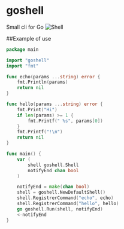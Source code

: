 # goshell
Small cli for Go
![Shell](https://www.google.es/search?hl=es&q=conch+shell+clip+art&tbm=isch&tbs=simg:CAQSmQEJlVzya1Itp6kajQELEKjU2AQaBggUCAMICgwLELCMpwgaYgpgCAMSKIIUxgj4CZQDrQiSA-wTkwPHCO0ThTiMOIk4hSrGN8U3_1SH-IYsp3SoaMM06MRhFUJrri8UoddsySGHa6dPBQoHI0wRKIrERkfb7qI5vNozrMdhfFFfQcCaZNiAEDAsQjq7-CBoKCggIARIEZJm63Qw,isz:s&sa=X&ved=0ahUKEwiUyf_ekrnXAhVFBBoKHTWPC7kQ2A4IJigC&biw=1187&bih=703&dpr=2#imgrc=8yxSmmLHP9_9rM:)

##Example of use
```go
package main

import "goshell"
import "fmt"

func echo(params ...string) error {
	fmt.Println(params)
	return nil
}

func hello(params ...string) error {
	fmt.Print("Hi")
	if len(params) >= 1 {
		fmt.Printf(" %s", params[0])
	}
	fmt.Printf("!\n")
	return nil
}

func main() {
	var (
		shell goshell.Shell
		notifyEnd chan bool
	)

	notifyEnd = make(chan bool)
	shell = goshell.NewDefaultShell()
	shell.RegistrerCommand("echo", echo)
	shell.RegistrerCommand("hello", hello)
	go goshell.Run(shell, notifyEnd)
	<-notifyEnd
}
```